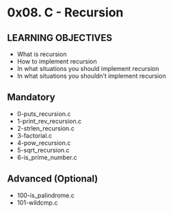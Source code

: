 # 0x08. C - Recursion

## LEARNING OBJECTIVES
- What is recursion
- How to implement recursion
- In what situations you should implement recursion
- In what situations you shouldn’t implement recursion

## Mandatory
- 0-puts_recursion.c
- 1-print_rev_recursion.c
- 2-strlen_recursion.c
- 3-factorial.c
- 4-pow_recursion.c
- 5-sqrt_recursion.c
- 6-is_prime_number.c

## Advanced (Optional)
- 100-is_palindrome.c
- 101-wildcmp.c
